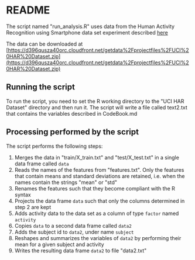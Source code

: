 # README

The script named "run_analysis.R" uses data from the Human Activity Recognition using Smartphone data set experiment described [here](http://archive.ics.uci.edu/ml/datasets/Human+Activity+Recognition+Using+Smartphones)

The data can be downloaded at [https://d396qusza40orc.cloudfront.net/getdata%2Fprojectfiles%2FUCI%20HAR%20Dataset.zip](https://d396qusza40orc.cloudfront.net/getdata%2Fprojectfiles%2FUCI%20HAR%20Dataset.zip)

## Running the script

To run the script, you need to set the R working directory to the "UCI HAR Dataset" directory and then run it.
The script will write a file called text2.txt that contains the variables described in CodeBook.md

## Processing performed by the script

The script performs the following steps:

1. Merges the data in "train/X_train.txt" and "test/X_test.txt" in a single data frame called `data`
2. Reads the names of the features from "features.txt". Only the features that contain means and standard deviations are retained, i.e. when the
names contain the strings "mean" or "std"
3. Renames the features such that they become compliant with the R syntax
4. Projects the data frame `data` such that only the columns determined in step 2 are kept
5. Adds activity data to the data set as a column of type `factor` named `activity`
6. Copies `data` to a second data frame called `data2`
7. Adds the subject id to `data2`, under name `subject` 
8. Reshapes and summarizes the variables of `data2` by performing their mean for a given subject and activity
9. Writes the resulting data frame `data2` to file "data2.txt"  
